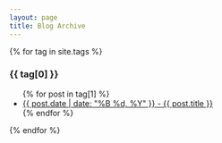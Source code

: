 ```yaml
---
layout: page
title: Blog Archive
---
```

<link rel="stylesheet" href="css/font.css" type="text/css">

<div class="wrapper">
{% for tag in site.tags %}
  <h3>{{ tag[0] }}</h3>
  <ul>
    {% for post in tag[1] %}
      <li><a href="{{ post.url | relative_url }}">{{ post.date | date: "%B %d, %Y" }} - {{ post.title }}</a></li>
    {% endfor %}
  </ul>
{% endfor %}
</div>
